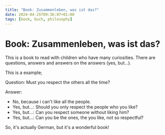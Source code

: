 ```yaml
---
title: "Book: Zusammenleben, was ist das?"
date: 2024-04-25T09:36:07+01:00
tags: [book, buch, philosophy]
---
```


# Book: Zusammenleben, was ist das?

This is a book to read with children who have many curiosities. There are questions, answers and answers on the answers (yes, but...).

This is a example; 

Question: Must you respect the others all the time?

Answer: 
* No, because i can't like all the people.
* Yes, but...: Should you only respect the people who you like?
* Yes, but...: Can you respect someone without liking him?
* Yes, but...: Can you be the ones, the you like, not so respectful?

So, it's actually German, but it's a wonderful book!
